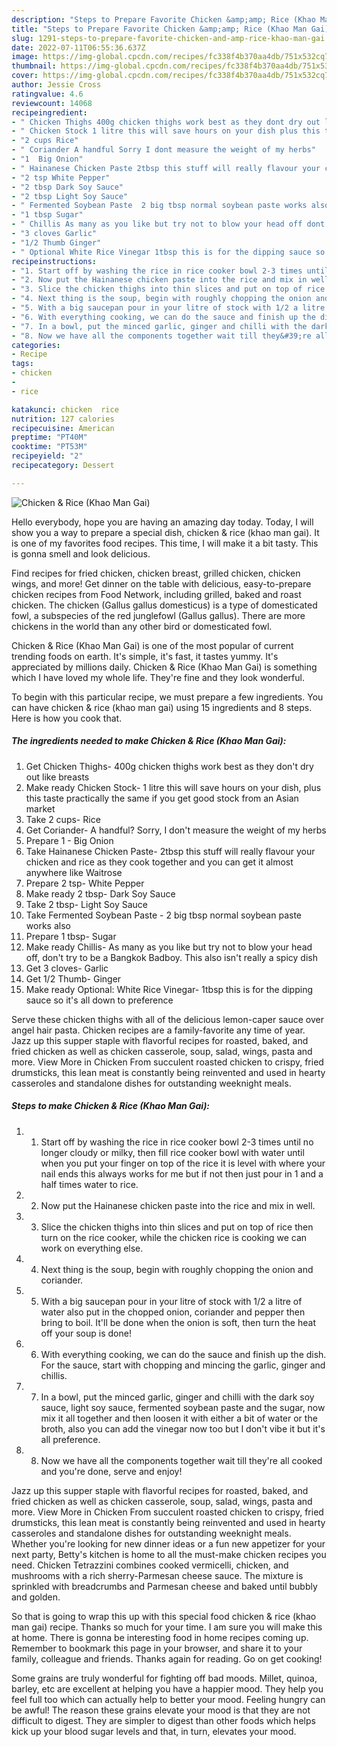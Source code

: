 ```yaml
---
description: "Steps to Prepare Favorite Chicken &amp;amp; Rice (Khao Man Gai)"
title: "Steps to Prepare Favorite Chicken &amp;amp; Rice (Khao Man Gai)"
slug: 1291-steps-to-prepare-favorite-chicken-and-amp-rice-khao-man-gai
date: 2022-07-11T06:55:36.637Z
image: https://img-global.cpcdn.com/recipes/fc338f4b370aa4db/751x532cq70/chicken-rice-khao-man-gai-recipe-main-photo.jpg
thumbnail: https://img-global.cpcdn.com/recipes/fc338f4b370aa4db/751x532cq70/chicken-rice-khao-man-gai-recipe-main-photo.jpg
cover: https://img-global.cpcdn.com/recipes/fc338f4b370aa4db/751x532cq70/chicken-rice-khao-man-gai-recipe-main-photo.jpg
author: Jessie Cross
ratingvalue: 4.6
reviewcount: 14068
recipeingredient:
- " Chicken Thighs 400g chicken thighs work best as they dont dry out like breasts"
- " Chicken Stock 1 litre this will save hours on your dish plus this taste practically the same if you get good stock from an Asian market"
- "2 cups Rice"
- " Coriander A handful Sorry I dont measure the weight of my herbs"
- "1  Big Onion"
- " Hainanese Chicken Paste 2tbsp this stuff will really flavour your chicken and rice as they cook together and you can get it almost anywhere like Waitrose"
- "2 tsp White Pepper"
- "2 tbsp Dark Soy Sauce"
- "2 tbsp Light Soy Sauce"
- " Fermented Soybean Paste  2 big tbsp normal soybean paste works also"
- "1 tbsp Sugar"
- " Chillis As many as you like but try not to blow your head off dont try to be a Bangkok Badboy This also isnt really a spicy dish"
- "3 cloves Garlic"
- "1/2 Thumb Ginger"
- " Optional White Rice Vinegar 1tbsp this is for the dipping sauce so its all down to preference"
recipeinstructions:
- "1. Start off by washing the rice in rice cooker bowl 2-3 times until no longer cloudy or milky, then fill rice cooker bowl with water until when you put your finger on top of the rice it is level with where your nail ends this always works for me but if not then just pour in 1 and a half times water to rice."
- "2. Now put the Hainanese chicken paste into the rice and mix in well."
- "3. Slice the chicken thighs into thin slices and put on top of rice then turn on the rice cooker, while the chicken rice is cooking we can work on everything else."
- "4. Next thing is the soup, begin with roughly chopping the onion and coriander."
- "5. With a big saucepan pour in your litre of stock with 1/2 a litre of water also put in the chopped onion, coriander and pepper then bring to boil. It&#39;ll be done when the onion is soft, then turn the heat off your soup is done!"
- "6. With everything cooking, we can do the sauce and finish up the dish. For the sauce, start with chopping and mincing the garlic, ginger and chillis."
- "7. In a bowl, put the minced garlic, ginger and chilli with the dark soy sauce, light soy sauce, fermented soybean paste and the sugar, now mix it all together and then loosen it with either a bit of water or the broth, also you can add the vinegar now too but I don&#39;t vibe it but it&#39;s all preference."
- "8. Now we have all the components together wait till they&#39;re all cooked and you&#39;re done, serve and enjoy!"
categories:
- Recipe
tags:
- chicken
- 
- rice

katakunci: chicken  rice 
nutrition: 127 calories
recipecuisine: American
preptime: "PT40M"
cooktime: "PT53M"
recipeyield: "2"
recipecategory: Dessert

---
```



![Chicken &amp; Rice (Khao Man Gai)](https://img-global.cpcdn.com/recipes/fc338f4b370aa4db/751x532cq70/chicken-rice-khao-man-gai-recipe-main-photo.jpg)

Hello everybody, hope you are having an amazing day today. Today, I will show you a way to prepare a special dish, chicken &amp; rice (khao man gai). It is one of my favorites food recipes. This time, I will make it a bit tasty. This is gonna smell and look delicious.

Find recipes for fried chicken, chicken breast, grilled chicken, chicken wings, and more! Get dinner on the table with delicious, easy-to-prepare chicken recipes from Food Network, including grilled, baked and roast chicken. The chicken (Gallus gallus domesticus) is a type of domesticated fowl, a subspecies of the red junglefowl (Gallus gallus). There are more chickens in the world than any other bird or domesticated fowl.

Chicken &amp; Rice (Khao Man Gai) is one of the most popular of current trending foods on earth. It's simple, it's fast, it tastes yummy. It's appreciated by millions daily. Chicken &amp; Rice (Khao Man Gai) is something which I have loved my whole life. They're fine and they look wonderful.


To begin with this particular recipe, we must prepare a few ingredients. You can have chicken &amp; rice (khao man gai) using 15 ingredients and 8 steps. Here is how you cook that.

<!--inarticleads1-->

##### The ingredients needed to make Chicken &amp; Rice (Khao Man Gai):

1. Get  Chicken Thighs- 400g chicken thighs work best as they don&#39;t dry out like breasts
1. Make ready  Chicken Stock- 1 litre this will save hours on your dish, plus this taste practically the same if you get good stock from an Asian market
1. Take 2 cups- Rice
1. Get  Coriander- A handful? Sorry, I don&#39;t measure the weight of my herbs
1. Prepare 1 - Big Onion
1. Take  Hainanese Chicken Paste- 2tbsp this stuff will really flavour your chicken and rice as they cook together and you can get it almost anywhere like Waitrose
1. Prepare 2 tsp- White Pepper
1. Make ready 2 tbsp- Dark Soy Sauce
1. Take 2 tbsp- Light Soy Sauce
1. Take  Fermented Soybean Paste - 2 big tbsp normal soybean paste works also
1. Prepare 1 tbsp- Sugar
1. Make ready  Chillis- As many as you like but try not to blow your head off, don&#39;t try to be a Bangkok Badboy. This also isn&#39;t really a spicy dish
1. Get 3 cloves- Garlic
1. Get 1/2 Thumb- Ginger
1. Make ready  Optional: White Rice Vinegar- 1tbsp this is for the dipping sauce so it&#39;s all down to preference


Serve these chicken thighs with all of the delicious lemon-caper sauce over angel hair pasta. Chicken recipes are a family-favorite any time of year. Jazz up this supper staple with flavorful recipes for roasted, baked, and fried chicken as well as chicken casserole, soup, salad, wings, pasta and more. View More in Chicken From succulent roasted chicken to crispy, fried drumsticks, this lean meat is constantly being reinvented and used in hearty casseroles and standalone dishes for outstanding weeknight meals. 

<!--inarticleads2-->

##### Steps to make Chicken &amp; Rice (Khao Man Gai):

1. 1. Start off by washing the rice in rice cooker bowl 2-3 times until no longer cloudy or milky, then fill rice cooker bowl with water until when you put your finger on top of the rice it is level with where your nail ends this always works for me but if not then just pour in 1 and a half times water to rice.
1. 2. Now put the Hainanese chicken paste into the rice and mix in well.
1. 3. Slice the chicken thighs into thin slices and put on top of rice then turn on the rice cooker, while the chicken rice is cooking we can work on everything else.
1. 4. Next thing is the soup, begin with roughly chopping the onion and coriander.
1. 5. With a big saucepan pour in your litre of stock with 1/2 a litre of water also put in the chopped onion, coriander and pepper then bring to boil. It&#39;ll be done when the onion is soft, then turn the heat off your soup is done!
1. 6. With everything cooking, we can do the sauce and finish up the dish. For the sauce, start with chopping and mincing the garlic, ginger and chillis.
1. 7. In a bowl, put the minced garlic, ginger and chilli with the dark soy sauce, light soy sauce, fermented soybean paste and the sugar, now mix it all together and then loosen it with either a bit of water or the broth, also you can add the vinegar now too but I don&#39;t vibe it but it&#39;s all preference.
1. 8. Now we have all the components together wait till they&#39;re all cooked and you&#39;re done, serve and enjoy!


Jazz up this supper staple with flavorful recipes for roasted, baked, and fried chicken as well as chicken casserole, soup, salad, wings, pasta and more. View More in Chicken From succulent roasted chicken to crispy, fried drumsticks, this lean meat is constantly being reinvented and used in hearty casseroles and standalone dishes for outstanding weeknight meals. Whether you&#39;re looking for new dinner ideas or a fun new appetizer for your next party, Betty&#39;s kitchen is home to all the must-make chicken recipes you need. Chicken Tetrazzini combines cooked vermicelli, chicken, and mushrooms with a rich sherry-Parmesan cheese sauce. The mixture is sprinkled with breadcrumbs and Parmesan cheese and baked until bubbly and golden. 

So that is going to wrap this up with this special food chicken &amp; rice (khao man gai) recipe. Thanks so much for your time. I am sure you will make this at home. There is gonna be interesting food in home recipes coming up. Remember to bookmark this page in your browser, and share it to your family, colleague and friends. Thanks again for reading. Go on get cooking!

Some grains are truly wonderful for fighting off bad moods. Millet, quinoa, barley, etc are excellent at helping you have a happier mood. They help you feel full too which can actually help to better your mood. Feeling hungry can be awful! The reason these grains elevate your mood is that they are not difficult to digest. They are simpler to digest than other foods which helps kick up your blood sugar levels and that, in turn, elevates your mood.
